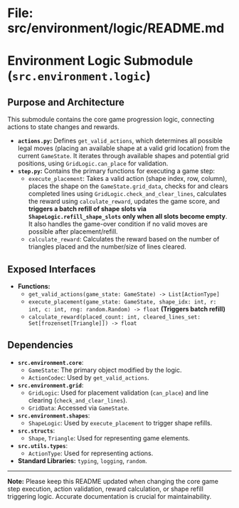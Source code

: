 # File: src/environment/logic/README.md
# Environment Logic Submodule (`src.environment.logic`)

## Purpose and Architecture

This submodule contains the core game progression logic, connecting actions to state changes and rewards.

-   **`actions.py`:** Defines `get_valid_actions`, which determines all possible legal moves (placing an available shape at a valid grid location) from the current `GameState`. It iterates through available shapes and potential grid positions, using `GridLogic.can_place` for validation.
-   **`step.py`:** Contains the primary functions for executing a game step:
    -   `execute_placement`: Takes a valid action (shape index, row, column), places the shape on the `GameState.grid_data`, checks for and clears completed lines using `GridLogic.check_and_clear_lines`, calculates the reward using `calculate_reward`, updates the game score, and **triggers a batch refill of shape slots via `ShapeLogic.refill_shape_slots` only when all slots become empty**. It also handles the game-over condition if no valid moves are possible after placement/refill.
    -   `calculate_reward`: Calculates the reward based on the number of triangles placed and the number/size of lines cleared.

## Exposed Interfaces

-   **Functions:**
    -   `get_valid_actions(game_state: GameState) -> List[ActionType]`
    -   `execute_placement(game_state: GameState, shape_idx: int, r: int, c: int, rng: random.Random) -> float` **(Triggers batch refill)**
    -   `calculate_reward(placed_count: int, cleared_lines_set: Set[frozenset[Triangle]]) -> float`

## Dependencies

-   **`src.environment.core`**:
    -   `GameState`: The primary object modified by the logic.
    -   `ActionCodec`: Used by `get_valid_actions`.
-   **`src.environment.grid`**:
    -   `GridLogic`: Used for placement validation (`can_place`) and line clearing (`check_and_clear_lines`).
    -   `GridData`: Accessed via `GameState`.
-   **`src.environment.shapes`**:
    -   `ShapeLogic`: Used by `execute_placement` to trigger shape refills.
-   **`src.structs`**:
    -   `Shape`, `Triangle`: Used for representing game elements.
-   **`src.utils.types`**:
    -   `ActionType`: Used for representing actions.
-   **Standard Libraries:** `typing`, `logging`, `random`.

---

**Note:** Please keep this README updated when changing the core game step execution, action validation, reward calculation, or shape refill triggering logic. Accurate documentation is crucial for maintainability.